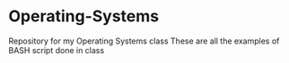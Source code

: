 # Operating-Systems
Repository for my Operating Systems class
These are all the examples of BASH script done in class
